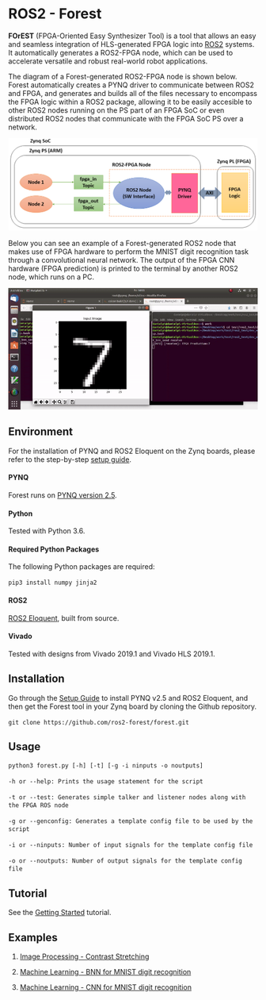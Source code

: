 # ROS2 - Forest

**FOrEST** (FPGA-Oriented Easy Synthesizer Tool) is a tool that allows an easy and seamless integration of HLS-generated FPGA logic into [ROS2](https://index.ros.org/doc/ros2/) systems. It automatically generates a ROS2-FPGA node, which can be used to accelerate versatile and robust real-world robot applications.

The diagram of a Forest-generated ROS2-FPGA node is shown below. Forest automatically creates a PYNQ driver to communicate between ROS2 and FPGA, and generates and builds 
all of the files necessary to encompass the FPGA logic within a ROS2 package, allowing it to be easily accesible to other ROS2 nodes running on the PS part of an FPGA SoC
or even distributed ROS2 nodes that communicate with the FPGA SoC PS over a network.

![ros2-fpga-node](docs/ros2-fpga-node-png.png)

Below you can see an example of a Forest-generated ROS2 node that makes use of FPGA hardware to perform the MNIST digit recognition task through a convolutional neural network. The output of the FPGA CNN hardware (FPGA prediction) is printed to the terminal by another ROS2 node, which runs on a PC.

![mnist_bnn_gif](docs/mnist_bnn_gif.gif)

## Environment

For the installation of PYNQ and ROS2 Eloquent on the Zynq boards, please refer to the step-by-step [setup guide](https://github.com/ros2-forest/forest/tree/master/docs/setup_guide).

#### PYNQ

Forest runs on [PYNQ version 2.5](https://pynq.readthedocs.io/en/v2.5/index.html).

#### Python

Tested with Python 3.6.

#### Required Python Packages

The following Python packages are required:

`pip3 install numpy jinja2`

#### ROS2

[ROS2 Eloquent](https://index.ros.org/doc/ros2/Installation/Eloquent/Linux-Development-Setup/), built from source.

#### Vivado

Tested with designs from Vivado 2019.1 and Vivado HLS 2019.1.

## Installation

Go through the [Setup Guide](https://github.com/ros2-forest/forest/tree/master/docs/setup_guide) to install PYNQ v2.5 and ROS2 Eloquent, and then get the Forest tool in your Zynq board by cloning the Github repository.

`git clone https://github.com/ros2-forest/forest.git`

## Usage

```
python3 forest.py [-h] [-t] [-g -i ninputs -o noutputs]

-h or --help: Prints the usage statement for the script

-t or --test: Generates simple talker and listener nodes along with the FPGA ROS node

-g or --genconfig: Generates a template config file to be used by the script

-i or --ninputs: Number of input signals for the template config file

-o or --noutputs: Number of output signals for the template config file
```

## Tutorial

See the [Getting Started](https://github.com/ros2-forest/forest/tree/master/docs/tutorials) tutorial.

## Examples

1. [Image Processing - Contrast Stretching](https://github.com/ros2-forest/forest/tree/master/examples/contrast_stretch)

2. [Machine Learning - BNN for MNIST digit recognition](https://github.com/ros2-forest/forest/tree/master/examples/mnist_bnn)

3. [Machine Learning - CNN for MNIST digit recognition](https://github.com/ros2-forest/forest/tree/master/examples/mnist_cnn)
